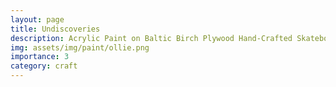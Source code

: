 ```yaml
---
layout: page
title: Undiscoveries
description: Acrylic Paint on Baltic Birch Plywood Hand-Crafted Skateboard, 2013
img: assets/img/paint/ollie.png
importance: 3
category: craft
---
```



